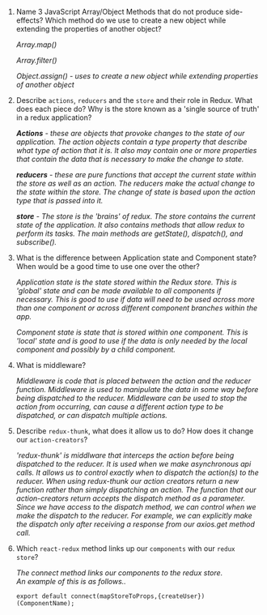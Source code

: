 1.  Name 3 JavaScript Array/Object Methods that do not produce side-effects? Which method do we use to create a new object while extending the properties of another object?

    *Array.map()*

    *Array.filter()*

    *Object.assign()  - uses to create a new object while extending properties of another object*

2.  Describe `actions`, `reducers` and the `store` and their role in Redux. What does each piece do? Why is the store known as a 'single source of truth' in a redux application?

    ***Actions** - these are objects that provoke changes to the state of our application.  The action objects contain a type property that describe what type of action that it is.  It also may contain one or more properties that contain the data that is necessary to make the change to state.*

    ***reducers** - these are pure functions that accept the current state within the store as well as an action. The reducers make the actual change to the state within the store. The change of state is based upon the action type that is passed into it.*

    ***store** - The store is the 'brains' of redux.  The store contains the current state of the application.  It also contains methods that allow redux to perform its tasks. The main methods are getState(), dispatch(), and subscribe().*

3.  What is the difference between Application state and Component state? When would be a good time to use one over the other?

    *Application state is the state stored within the Redux store. This is 'global' state and can be made available to all components if necessary.  This is good to use if data will need to be used across more than one component or across different component branches within the app.*

    *Component state is state that is stored within one component. This is 'local' state and is good to use if the data is only needed by the local component and possibly by a child component.* 

4.  What is middleware?

    *Middleware is code that is placed between the action and the reducer function.  Middleware is used to manipulate the data in some way before being dispatched to the reducer. Middleware can be used to stop the action from occurring, can cause a different action type to be dispatched, or can dispatch multiple actions.*  

5.  Describe `redux-thunk`, what does it allow us to do? How does it change our `action-creators`?

    *'redux-thunk' is middlware that interceps the action before being dispatched to the reducer. It is used when we make asynchronous api calls. It allows us to control exactly when to dispatch the action(s) to the reducer.  When using redux-thunk our action creators return a new function rather than simply dispatching an action.  The function that our action-creators return accepts the dispatch method as a parameter.  Since we have access to the dispatch method, we can control when we make the dispatch to the reducer. For example, we can explicitly make the dispatch only after receiving a response from our axios.get method call.*

6.  Which `react-redux` method links up our `components` with our `redux store`?

    *The connect method links our components to the redux store.  
    An example of this is as follows..*  
    
    ```export default connect(mapStoreToProps,{createUser})(ComponentName);```
